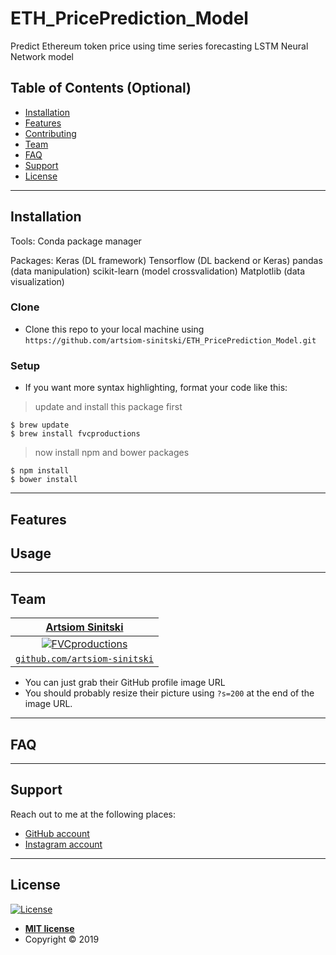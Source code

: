 
# ETH_PricePrediction_Model

Predict Ethereum token price using time series forecasting LSTM Neural Network model

## Table of Contents (Optional)

- [Installation](#installation)
- [Features](#features)
- [Contributing](#contributing)
- [Team](#team)
- [FAQ](#faq)
- [Support](#support)
- [License](#license)

---

## Installation
Tools:
Conda package manager

Packages:
Keras (DL framework)
Tensorflow (DL backend or Keras)
pandas (data manipulation)
scikit-learn (model crossvalidation)
Matplotlib (data visualization)

### Clone

- Clone this repo to your local machine using `https://github.com/artsiom-sinitski/ETH_PricePrediction_Model.git`

### Setup

- If you want more syntax highlighting, format your code like this:

> update and install this package first

```shell
$ brew update
$ brew install fvcproductions
```

> now install npm and bower packages

```shell
$ npm install
$ bower install
```

---

## Features
## Usage

---

## Team

| <a href="http://fvcproductions.com" target="_blank">**Artsiom Sinitski**</a> |
| :---: |
| [![FVCproductions](https://avatars1.githubusercontent.com/u/4284691?v=3&s=200)](https://github.com/artsiom-sinitski)|
| <a href="https://github.com/artsiom-sinitski" target="_blank">`github.com/artsiom-sinitski`</a> |
- You can just grab their GitHub profile image URL
- You should probably resize their picture using `?s=200` at the end of the image URL.

---

## FAQ

---

## Support

Reach out to me at the following places:
- <a href="https://github.com/artsiom-sinitski" target="_blank">GitHub account</a>
- <a href="https://www.instagram.com/artsiom_sinitski/" target="_blank"> Instagram account</a>

---

## License

[![License](http://img.shields.io/:license-mit-blue.svg?style=flat-square)](http://badges.mit-license.org)

- **[MIT license](http://opensource.org/licenses/mit-license.php)**
- Copyright © 2019 
